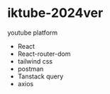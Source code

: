 # iktube-2024ver

youtube platform

- React
- React-router-dom
- tailwind css
- postman
- Tanstack query
- axios
